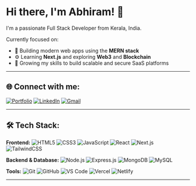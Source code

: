 # Hi there, I'm Abhiram! 👋

I'm a passionate Full Stack Developer from Kerala, India.

Currently focused on:
- 🚀 Building modern web apps using the **MERN stack**
- ⚙️ Learning **Next.js** and exploring **Web3** and **Blockchain**
- 🌱 Growing my skills to build scalable and secure SaaS platforms

---

## 🌐 Connect with me:
[![Portfolio](https://img.shields.io/badge/Portfolio-000000?style=for-the-badge&logo=vercel&logoColor=white)](https://portfolio-three-phi-35.vercel.app/)
[![LinkedIn](https://img.shields.io/badge/LinkedIn-blue?style=for-the-badge&logo=linkedin)](https://www.linkedin.com/in/abhiram-k-rajan-2ba243244/)
[![Gmail](https://img.shields.io/badge/Gmail-D14836?style=for-the-badge&logo=gmail&logoColor=white)](mailto:abhirammain01@gmail.com)

---

## 🛠️ Tech Stack:

**Frontend:**
![HTML5](https://img.shields.io/badge/HTML5-E34F26?style=flat&logo=html5&logoColor=white)
![CSS3](https://img.shields.io/badge/CSS3-1572B6?style=flat&logo=css3&logoColor=white)
![JavaScript](https://img.shields.io/badge/JavaScript-F7DF1E?style=flat&logo=javascript&logoColor=black)
![React](https://img.shields.io/badge/React-20232A?style=flat&logo=react&logoColor=61DAFB)
![Next.js](https://img.shields.io/badge/Next.js-000000?style=flat&logo=next.js&logoColor=white)
![TailwindCSS](https://img.shields.io/badge/Tailwind_CSS-38B2AC?style=flat&logo=tailwind-css&logoColor=white)

**Backend & Database:**
![Node.js](https://img.shields.io/badge/Node.js-339933?style=flat&logo=nodedotjs&logoColor=white)
![Express.js](https://img.shields.io/badge/Express.js-000000?style=flat&logo=express&logoColor=white)
![MongoDB](https://img.shields.io/badge/MongoDB-4EA94B?style=flat&logo=mongodb&logoColor=white)
![MySQL](https://img.shields.io/badge/MySQL-00758F?style=flat&logo=mysql&logoColor=white)

**Tools:**
![Git](https://img.shields.io/badge/Git-F05032?style=flat&logo=git&logoColor=white)
![GitHub](https://img.shields.io/badge/GitHub-181717?style=flat&logo=github&logoColor=white)
![VS Code](https://img.shields.io/badge/VS_Code-007ACC?style=flat&logo=visual-studio-code&logoColor=white)
![Vercel](https://img.shields.io/badge/Vercel-000000?style=flat&logo=vercel&logoColor=white)
![Netlify](https://img.shields.io/badge/Netlify-00C7B7?style=flat&logo=netlify&logoColor=white)

---


